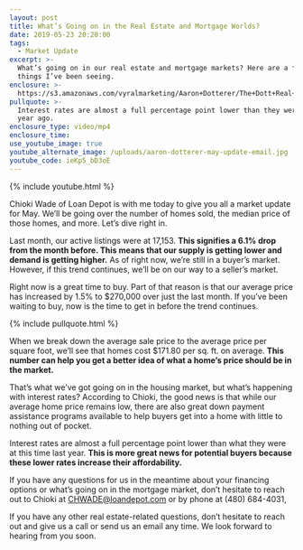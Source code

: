 ```yaml
---
layout: post
title: What’s Going on in the Real Estate and Mortgage Worlds?
date: 2019-05-23 20:20:00
tags:
  - Market Update
excerpt: >-
  What’s going on in our real estate and mortgage markets? Here are a few of the
  things I’ve been seeing.
enclosure: >-
  https://s3.amazonaws.com/vyralmarketing/Aaron+Dotterer/The+Dott+Real+Estate+Group-+Whats+Going+on+in+the+Real+Estate+and+Mortgage+Worlds_.mp4
pullquote: >-
  Interest rates are almost a full percentage point lower than they were one
  year ago.
enclosure_type: video/mp4
enclosure_time:
use_youtube_image: true
youtube_alternate_image: /uploads/aaron-dotterer-may-update-email.jpg
youtube_code: ieKp5_bD3oE
---
```


{% include youtube.html %}

Chioki Wade of Loan Depot is with me today to give you all a market update for May. We’ll be going over the number of homes sold, the median price of those homes, and more. Let’s dive right in.

Last month, our active listings were at 17,153. **This signifies a 6.1% drop from the month before. This means that our supply is getting lower and demand is getting higher.** As of right now, we’re still in a buyer’s market. However, if this trend continues, we’ll be on our way to a seller’s market.&nbsp;

Right now is a great time to buy. Part of that reason is that our average price has increased by 1.5% to $270,000 over just the last month. If you’ve been waiting to buy, now is the time to get in before the trend continues.

{% include pullquote.html %}

When we break down the average sale price to the average price per square foot, we’ll see that homes cost $171.80 per sq. ft. on average. **This number can help you get a better idea of what a home’s price should be in the market.**

That’s what we’ve got going on in the housing market, but what’s happening with interest rates? According to Chioki, the good news is that while our average home price remains low, there are also great down payment assistance programs available to help buyers get into a home with little to nothing out of pocket.&nbsp;

Interest rates are almost a full percentage point lower than what they were at this time last year. **This is more great news for potential buyers because these lower rates increase their affordability.**

If you have any questions for us in the meantime about your financing options or what’s going on in the mortgage market, don’t hesitate to reach out to Chioki at [CHWADE@loandepot.com](mailto:CHWADE@loandepot.com) or by phone at (480) 684-4031,&nbsp;

If you have any other real estate-related questions, don’t hesitate to reach out and give us a call or send us an email any time. We look forward to hearing from you soon.